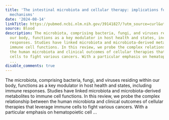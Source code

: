 ```yaml
---
title: 'The intestinal microbiota and cellular therapy: implications for impact and
  mechanisms'
date: '2024-08-14'
linkTitle: https://pubmed.ncbi.nlm.nih.gov/39141827/?utm_source=curl&utm_medium=rss&utm_campaign=journals&utm_content=7603509&fc=None&ff=20240815181417&v=2.18.0.post9+e462414
source: Blood
description: The microbiota, comprising bacteria, fungi, and viruses residing within
  our body, functions as a key modulator in host health and states, including immune
  responses. Studies have linked microbiota and microbiota-derived metabolites to
  immune cell functions. In this review, we probe the complex relationship between
  the human microbiota and clinical outcomes of cellular therapies that leverage immune
  cells to fight various cancers. With a particular emphasis on hematopoietic cell
  ...
disable_comments: true
---
```

The microbiota, comprising bacteria, fungi, and viruses residing within our body, functions as a key modulator in host health and states, including immune responses. Studies have linked microbiota and microbiota-derived metabolites to immune cell functions. In this review, we probe the complex relationship between the human microbiota and clinical outcomes of cellular therapies that leverage immune cells to fight various cancers. With a particular emphasis on hematopoietic cell ...